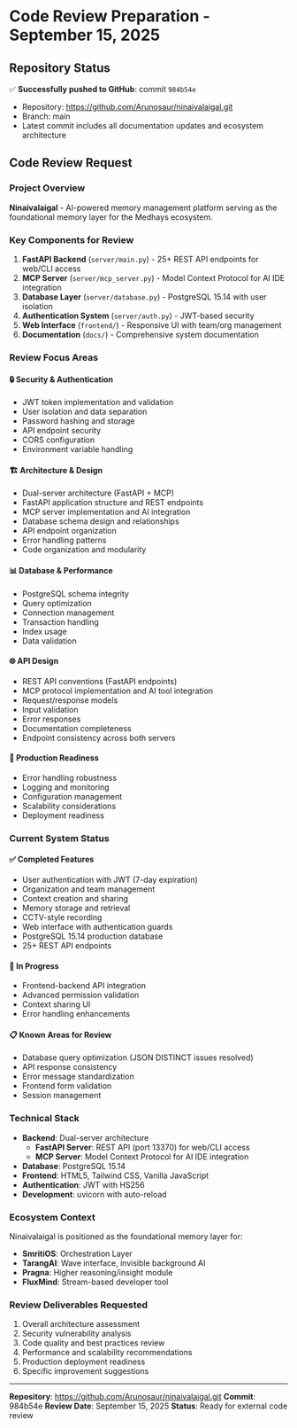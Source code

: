 # Code Review Preparation - September 15, 2025

## Repository Status

✅ **Successfully pushed to GitHub**: commit `984b54e`
- Repository: https://github.com/Arunosaur/ninaivalaigal.git
- Branch: main
- Latest commit includes all documentation updates and ecosystem architecture

## Code Review Request

### Project Overview
**Ninaivalaigal** - AI-powered memory management platform serving as the foundational memory layer for the Medhays ecosystem.

### Key Components for Review
1. **FastAPI Backend** (`server/main.py`) - 25+ REST API endpoints for web/CLI access
2. **MCP Server** (`server/mcp_server.py`) - Model Context Protocol for AI IDE integration
3. **Database Layer** (`server/database.py`) - PostgreSQL 15.14 with user isolation
4. **Authentication System** (`server/auth.py`) - JWT-based security
5. **Web Interface** (`frontend/`) - Responsive UI with team/org management
6. **Documentation** (`docs/`) - Comprehensive system documentation

### Review Focus Areas

#### 🔒 Security & Authentication
- JWT token implementation and validation
- User isolation and data separation
- Password hashing and storage
- API endpoint security
- CORS configuration
- Environment variable handling

#### 🏗️ Architecture & Design
- Dual-server architecture (FastAPI + MCP)
- FastAPI application structure and REST endpoints
- MCP server implementation and AI integration
- Database schema design and relationships
- API endpoint organization
- Error handling patterns
- Code organization and modularity

#### 📊 Database & Performance
- PostgreSQL schema integrity
- Query optimization
- Connection management
- Transaction handling
- Index usage
- Data validation

#### 🌐 API Design
- REST API conventions (FastAPI endpoints)
- MCP protocol implementation and AI tool integration
- Request/response models
- Input validation
- Error responses
- Documentation completeness
- Endpoint consistency across both servers

#### 🧪 Production Readiness
- Error handling robustness
- Logging and monitoring
- Configuration management
- Scalability considerations
- Deployment readiness

### Current System Status

#### ✅ Completed Features
- User authentication with JWT (7-day expiration)
- Organization and team management
- Context creation and sharing
- Memory storage and retrieval
- CCTV-style recording
- Web interface with authentication guards
- PostgreSQL 15.14 production database
- 25+ REST API endpoints

#### 🔄 In Progress
- Frontend-backend API integration
- Advanced permission validation
- Context sharing UI
- Error handling enhancements

#### 📋 Known Areas for Review
- Database query optimization (JSON DISTINCT issues resolved)
- API response consistency
- Error message standardization
- Frontend form validation
- Session management

### Technical Stack
- **Backend**: Dual-server architecture
  - **FastAPI Server**: REST API (port 13370) for web/CLI access
  - **MCP Server**: Model Context Protocol for AI IDE integration
- **Database**: PostgreSQL 15.14
- **Frontend**: HTML5, Tailwind CSS, Vanilla JavaScript
- **Authentication**: JWT with HS256
- **Development**: uvicorn with auto-reload

### Ecosystem Context
Ninaivalaigal is positioned as the foundational memory layer for:
- **SmritiOS**: Orchestration Layer
- **TarangAI**: Wave interface, invisible background AI
- **Pragna**: Higher reasoning/insight module
- **FluxMind**: Stream-based developer tool

### Review Deliverables Requested
1. Overall architecture assessment
2. Security vulnerability analysis
3. Code quality and best practices review
4. Performance and scalability recommendations
5. Production deployment readiness
6. Specific improvement suggestions

---

**Repository**: https://github.com/Arunosaur/ninaivalaigal.git
**Commit**: 984b54e
**Review Date**: September 15, 2025
**Status**: Ready for external code review
